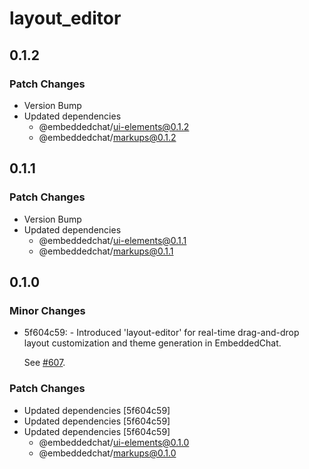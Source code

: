 # layout_editor

## 0.1.2

### Patch Changes

- Version Bump
- Updated dependencies
  - @embeddedchat/ui-elements@0.1.2
  - @embeddedchat/markups@0.1.2

## 0.1.1

### Patch Changes

- Version Bump
- Updated dependencies
  - @embeddedchat/ui-elements@0.1.1
  - @embeddedchat/markups@0.1.1

## 0.1.0

### Minor Changes

- 5f604c59: - Introduced 'layout-editor' for real-time drag-and-drop layout customization and theme generation in EmbeddedChat.

  See [#607](https://github.com/RocketChat/EmbeddedChat/pull/607).

### Patch Changes

- Updated dependencies [5f604c59]
- Updated dependencies [5f604c59]
- Updated dependencies [5f604c59]
  - @embeddedchat/ui-elements@0.1.0
  - @embeddedchat/markups@0.1.0
